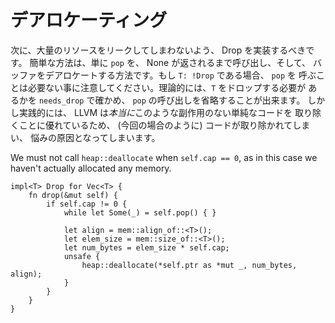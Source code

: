 <!--
# Deallocating
-->

# デアロケーティング

<!--
Next we should implement Drop so that we don't massively leak tons of resources.
The easiest way is to just call `pop` until it yields None, and then deallocate
our buffer. Note that calling `pop` is unneeded if `T: !Drop`. In theory we can
ask Rust if `T` `needs_drop` and omit the calls to `pop`. However in practice
LLVM is *really* good at removing simple side-effect free code like this, so I
wouldn't bother unless you notice it's not being stripped (in this case it is).
-->

次に、大量のリソースをリークしてしまわないよう、 Drop を実装するべきです。
簡単な方法は、単に `pop` を、 None が返されるまで呼び出し、そして、
バッファをデアロケートする方法です。もし `T: !Drop` である場合、 `pop` を
呼ぶことは必要ない事に注意してください。理論的には、`T` をドロップする必要が
あるかを `needs_drop` で確かめ、 `pop` の呼び出しを省略することが出来ます。
しかし実践的には、 LLVM は*本当に*このような副作用のない単純なコードを
取り除くことに優れているため、 (今回の場合のように) コードが取り除かれてしまい、
悩みの原因となってしまいます。

We must not call `heap::deallocate` when `self.cap == 0`, as in this case we
haven't actually allocated any memory.


```rust,ignore
impl<T> Drop for Vec<T> {
    fn drop(&mut self) {
        if self.cap != 0 {
            while let Some(_) = self.pop() { }

            let align = mem::align_of::<T>();
            let elem_size = mem::size_of::<T>();
            let num_bytes = elem_size * self.cap;
            unsafe {
                heap::deallocate(*self.ptr as *mut _, num_bytes, align);
            }
        }
    }
}
```
